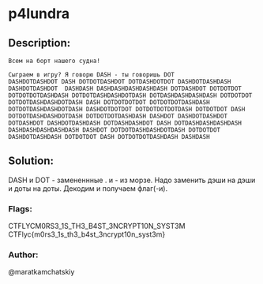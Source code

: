 # p4lundra

## Description:
```
Всем на борт нашего судна!

Сыграем в игру? Я говорю DASH - ты говоришь DOT
DASHDOTDASHDOT DASH DOTDOTDASHDOT DOTDASHDOTDOT DASHDOTDASHDASH DASHDOTDASHDOT  DASHDASH DASHDASHDASHDASHDASH DOTDASHDOT DOTDOTDOT DOTDOTDOTDASHDASH DOTDOTDASHDASHDOTDASH DOTDASHDASHDASHDASH DOTDOTDOT DOTDOTDASHDASHDOTDASH DASH DOTDOTDOTDOT DOTDOTDOTDASHDASH DOTDOTDASHDASHDOTDASH DASHDOTDOTDOT DOTDOTDOTDOTDASH DOTDOTDOT DASH DOTDOTDASHDASHDOTDASH DOTDOTDOTDASHDASH DASHDOT DASHDOTDASHDOT DOTDASHDOT DASHDOTDASHDASH DOTDASHDASHDOT DASH DOTDASHDASHDASHDASH DASHDASHDASHDASHDASH DASHDOT DOTDOTDASHDASHDOTDASH DOTDOTDOT DASHDOTDASHDASH DOTDOTDOT DASH DOTDOTDOTDASHDASH DASHDASH 
```

## Solution:
DASH и DOT - замененнные . и - из морзе. Надо заменить дэши на дэши и доты на доты. Декодим и получаем флаг(-и).

### Flags: 
CTFLYCM0RS3_1S_TH3_B4ST_3NCRYPT10N_SYST3M
CTFlyc{m0rs3_1s_th3_b4st_3ncrypt10n_syst3m}
### Author: 
@maratkamchatskiy
